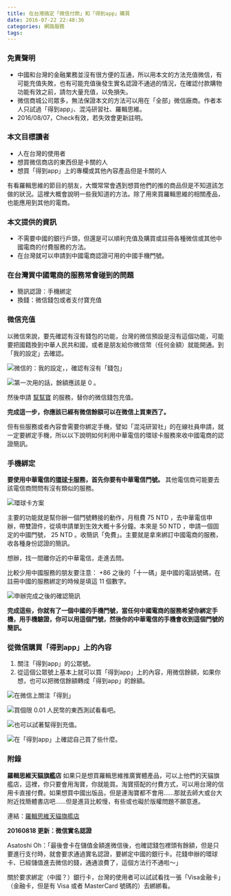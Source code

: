 ```yaml
---
title: 在台灣搞定「微信付款」和「得到app」購買
date: 2016-07-22 22:48:36
categories: 網路服務
tags:
---
```


### 免責聲明

- 中國和台灣的金融業務並沒有很方便的互通，所以用本文的方法充值微信，有可能充值失敗，也有可能充值後發生實名認證不通過的情況，在確認付款購物功能有效之前，請勿大量充值，以免損失。
- 微信商城公司眾多，無法保證本文的方法可以用在「全部」微信廠商。作者本人只試過「得到app」、混沌研習社、羅輯思維。
- 2016/08/07，Check有效，若失效會更新註明。


### 本文目標讀者

- 人在台灣的使用者
- 想買微信商店的東西但是卡關的人
- 想買「得到app」上的專欄或其他內容產品但是卡關的人

有看羅輯思維的節目的朋友，大慨常常會遇到想買他們的推的商品但是不知道該怎做的狀況。這裡大概會說明一些我知道的方法。除了用來買羅輯思維的相關產品，也能應用到其他的電商。


### 本文提供的資訊

- 不需要中國的銀行戶頭，但還是可以順利充值及購買或註冊各種微信或其他中國電商的付費服務的方法。
- 在台灣就可以申請到中國電商認證可用的中國手機門號。


### 在台灣買中國電商的服務常會碰到的問題

- 簡訊認證：手機綁定
- 換錢：微信錢包或者支付寶充值


### 微信充值

以微信來說，要先確認有沒有錢包的功能，台灣的微信預設是沒有這個功能，可能要把國籍換到中華人民共和國，或者是朋友給你微信幣（任何金額）就能開通。到「我的設定」去確認。

![微信的：我的設定，，確認有沒有「錢包」](https://c7.staticflickr.com/9/8423/28210162494_47ec098007.jpg)

![第一次用的話，餘額應該是 0 。](https://c1.staticflickr.com/9/8586/28722821832_c8c1d0ccbf.jpg)




然後申請 [幫幫寶](https://www.paybao.com.tw/) 的服務，替你的微信錢包充值。

**完成這一步，你應該已經有微信餘額可以在微信上買東西了。**

但有些服務或者內容會需要你綁定手機，譬如「混沌研習社」的在線社員申請，就一定要綁定手機，所以以下說明如何利用中華電信的環球卡服務來收中國電商的認證簡訊。


### 手機綁定

**要使用中華電信的[環球卡](http://www.sim2travel.com/index.php/product-description)服務，首先你要有中華電信門號。** 其他電信商可能要去該電信商問問有沒有類似的服務。

![環球卡方案](https://c3.staticflickr.com/9/8688/28190114330_e905de8138.jpg)

主要的功能就是幫你辦一個門號轉接的動作，月租費 75 NTD ，去中華電信申辦，帶雙證件，從填申請單到生效大概十多分鐘。本來是 50 NTD ，申請一個固定的中國門號， 25 NTD 。收簡訊「免費」。主要就是拿來綁訂中國電商的服務，收各種身份認證的簡訊。

想辦，找一間離你近的中華電信，走進去問。

比較少用中國服務的朋友要注意： +86 之後的「十一碼」是中國的電話號碼，在註冊中國的服務綁定的時候是填這 11 個數字。

![申辦完成之後的確認簡訊](https://c8.staticflickr.com/9/8719/28473492375_2c50709f7e.jpg)

**完成這些，你就有了一個中國的手機門號，當任何中國電商的服務希望你綁定手機，用手機驗證，你可以用這個門號，然後你的中華電信的手機會收到這個門號的簡訊。**


### 從微信購買「得到app」上的內容

1. 關注「得到app」的公眾號。
2. 從這個公眾號上基本上就可以買「得到app」上的內容，用微信餘額，如果你想，也可以把微信餘額轉成「得到app」的餘額。

![在微信上關注「得到」](https://c2.staticflickr.com/9/8222/28827709545_96d24ce455.jpg)

![買個限 0.01 人民幣的東西測試看看吧。](https://c5.staticflickr.com/9/8502/28722821012_97beabaa39.jpg)

![也可以試著幫得到充值。](https://c4.staticflickr.com/9/8584/28737578011_3cbe850799.jpg)

![在「得到app」上確認自己買了些什麼。](https://c7.staticflickr.com/9/8601/28709304822_db4efaff59.jpg)


### 附錄

**羅輯思維天貓旗艦店**
如果只是想買羅輯思維推廣實體產品，可以上他們的天貓旗艦店，這裡，你只要會用淘寶，你就能買。淘寶搭配的付費方式，可以用台灣的信用卡直接付費。如果想買中國出版品，但是連淘寶都不會用……那就去師大或台大附近找簡體書店吧……但是進貨比較慢，有些或也礙於版權問題不願意進。

連結：[羅輯思維天貓旗艦店](https://luojisiwei.world.tmall.com/)

**20160818 更新：微信實名認證**

Asatoshi Oh：「最後會卡在儲值金額進微信後，也確認錢包裡頭有餘額，但是只要進行支付時，就會要求通過實名認證，要綁定中國的銀行卡。花錢申辦的環球卡、已經儲值進去微信的錢，通通浪費了，這個方法行不通啦～」

關於要求綁定（中國？）銀行卡，台灣的使用者可以試試看找一張「Visa金融卡」（金融卡，但是有 Visa 或者 MasterCard 號碼的）去綁綁看。
